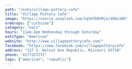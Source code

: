 ```yaml
---
path: "/eats/village-pottery-cafe"
title: "Village Pottery Cafe"
image: "https://source.unsplash.com/SqYmTDQYMjo/400x300"
orderops: ["curbside"]
category: "eats"
hours: "11am-2pm Wednesday through Saturday"
eatsType: "American"
website: "http://www.villagepotterycafe.com/"
facebook: "https://www.facebook.com/villagepotterycafe"
address: "127 S. Walnut Ave Republic, Missouri 65738"
phone: "4177327272"
tags: ["american", "republic"]
---
```

